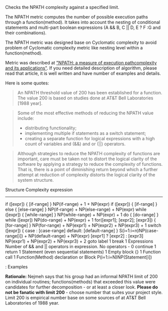 Checks the NPATH complexity against a specified limit.

The NPATH metric computes the number of possible execution paths through
a function(method). It takes into account the nesting of conditional
statements and multi-part boolean expressions (A && B, C \|\| D, E ? F
:G and their combinations).

The NPATH metric was designed base on Cyclomatic complexity to avoid
problem of Cyclomatic complexity metric like nesting level within a
function(method).

Metric was described at [\"NPATH: a measure of execution pathcomplexity
and its applications\"](http://dl.acm.org/citation.cfm?id=42379). If you
need detailed description of algorithm, please read that article, it is
well written and have number of examples and details.

Here is some quotes:

> An NPATH threshold value of 200 has been established for a function.
> The value 200 is based on studies done at AT&T Bell Laboratories
> \[1988 year\].

> Some of the most effective methods of reducing the NPATH value
> include:
>
> -   distributing functionality;
> -   implementing multiple if statements as a switch statement;
> -   creating a separate function for logical expressions with a high
>     count of variables and (&&) and or (\|\|) operators.

> Although strategies to reduce the NPATH complexity of functions are
> important, care must be taken not to distort the logical clarity of
> the software by applying a strategy to reduce the complexity of
> functions. That is, there is a point of diminishing return beyond
> which a further attempt at reduction of complexity distorts the
> logical clarity of the system structure.

  Structure                                                                Complexity expression
  ------------------------------------------------------------------------ -----------------------------------------------------------------
  if (\[expr\]) { \[if-range\] }                                           NP(if-range) + 1 + NP(expr)
  if (\[expr\]) { \[if-range\] } else { \[else-range\] }                   NP(if-range) + NP(else-range) + NP(expr)
  while (\[expr\]) { \[while-range\] }                                     NP(while-range) + NP(expr) + 1
  do { \[do-range\] } while (\[expr\])                                     NP(do-range) + NP(expr) + 1
  for(\[expr1\]; \[expr2\]; \[expr3\]) { \[for-range\] }                   NP(for-range) + NP(expr1) + NP(expr2) + NP(expr3) + 1
  switch (\[expr\]) { case : \[case-range\] default: \[default-range\] }   S(i=1:i=n)NP(case-range\[i\]) + NP(default-range) + NP(expr)
  \[expr1\] ? \[expr2\] : \[expr3\]                                        NP(expr1) + NP(expr2) + NP(expr3) + 2
  goto label                                                               1
  break                                                                    1
  Expressions                                                              Number of && and \|\| operators in expression. No operators - 0
  continue                                                                 1
  return                                                                   1
  Statement (even sequential statements)                                   1
  Empty block {}                                                           1
  Function call                                                            1
  Function(Method) declaration or Block                                    P(i=1:i=N)NP(Statement\[i\])

  : Examples

**Rationale:** Nejmeh says that his group had an informal NPATH limit of
200 on individual routines; functions(methods) that exceeded this value
were candidates for further decomposition - or at least a closer look.
**Please do not be fanatic with limit 200** - choose number that suites
your project style. Limit 200 is empirical number base on some sources
of at AT&T Bell Laboratories of 1988 year.
